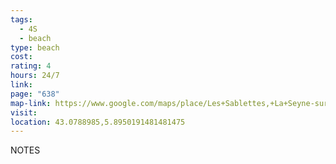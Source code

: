 ```yaml
---
tags:
  - 4S
  - beach
type: beach
cost: 
rating: 4
hours: 24/7
link: 
page: "638"
map-link: https://www.google.com/maps/place/Les+Sablettes,+La+Seyne-sur-Mer,+France/@43.0791413,5.8897554,16z/data=!3m1!4b1!4m6!3m5!1s0x12c90335ae413b29:0x9503a6aec4978a3a!8m2!3d43.080159!4d5.8921139!16s%2Fg%2F11b736hvts?entry=ttu&g_ep=EgoyMDI0MTAwOC4wIKXMDSoASAFQAw%3D%3D
visit: 
location: 43.0788985,5.8950191481481475
---
```

NOTES